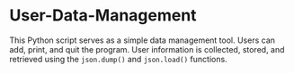 # User-Data-Management
This Python script serves as a simple data management tool. Users can add, print, and quit the program. User information is collected, stored, and retrieved using the `json.dump()` and `json.load()` functions.
